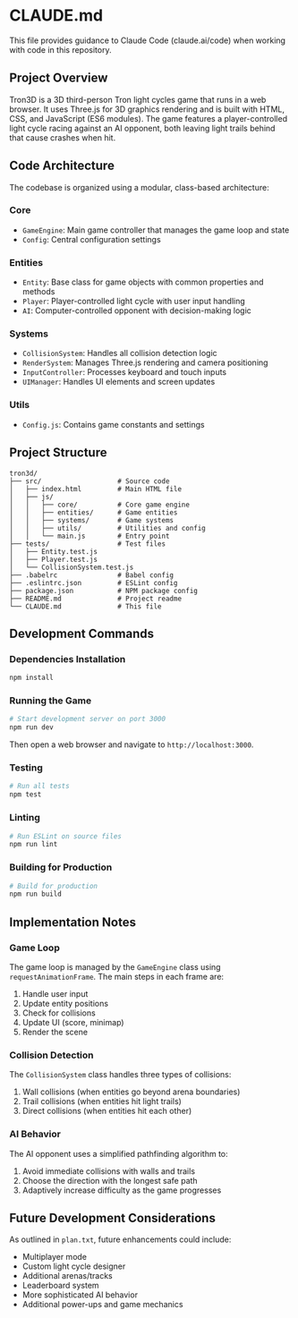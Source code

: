 # CLAUDE.md

This file provides guidance to Claude Code (claude.ai/code) when working with code in this repository.

## Project Overview

Tron3D is a 3D third-person Tron light cycles game that runs in a web browser. It uses Three.js for 3D graphics rendering and is built with HTML, CSS, and JavaScript (ES6 modules). The game features a player-controlled light cycle racing against an AI opponent, both leaving light trails behind that cause crashes when hit.

## Code Architecture

The codebase is organized using a modular, class-based architecture:

### Core
- `GameEngine`: Main game controller that manages the game loop and state
- `Config`: Central configuration settings

### Entities
- `Entity`: Base class for game objects with common properties and methods
- `Player`: Player-controlled light cycle with user input handling
- `AI`: Computer-controlled opponent with decision-making logic

### Systems
- `CollisionSystem`: Handles all collision detection logic
- `RenderSystem`: Manages Three.js rendering and camera positioning
- `InputController`: Processes keyboard and touch inputs
- `UIManager`: Handles UI elements and screen updates

### Utils
- `Config.js`: Contains game constants and settings

## Project Structure
```
tron3d/
├── src/                   # Source code
│   ├── index.html         # Main HTML file
│   ├── js/
│   │   ├── core/          # Core game engine
│   │   ├── entities/      # Game entities
│   │   ├── systems/       # Game systems
│   │   ├── utils/         # Utilities and config
│   │   └── main.js        # Entry point
├── tests/                 # Test files
│   ├── Entity.test.js
│   ├── Player.test.js
│   └── CollisionSystem.test.js
├── .babelrc               # Babel config
├── .eslintrc.json         # ESLint config
├── package.json           # NPM package config
├── README.md              # Project readme
└── CLAUDE.md              # This file
```

## Development Commands

### Dependencies Installation
```bash
npm install
```

### Running the Game
```bash
# Start development server on port 3000
npm run dev
```
Then open a web browser and navigate to `http://localhost:3000`.

### Testing
```bash
# Run all tests
npm test
```

### Linting
```bash
# Run ESLint on source files
npm run lint
```

### Building for Production
```bash
# Build for production
npm run build
```

## Implementation Notes

### Game Loop
The game loop is managed by the `GameEngine` class using `requestAnimationFrame`. The main steps in each frame are:
1. Handle user input
2. Update entity positions
3. Check for collisions
4. Update UI (score, minimap)
5. Render the scene

### Collision Detection
The `CollisionSystem` class handles three types of collisions:
1. Wall collisions (when entities go beyond arena boundaries)
2. Trail collisions (when entities hit light trails)
3. Direct collisions (when entities hit each other)

### AI Behavior
The AI opponent uses a simplified pathfinding algorithm to:
1. Avoid immediate collisions with walls and trails
2. Choose the direction with the longest safe path
3. Adaptively increase difficulty as the game progresses

## Future Development Considerations

As outlined in `plan.txt`, future enhancements could include:

- Multiplayer mode
- Custom light cycle designer
- Additional arenas/tracks
- Leaderboard system
- More sophisticated AI behavior
- Additional power-ups and game mechanics